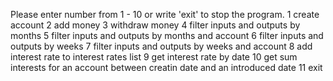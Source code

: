 Please enter number from 1 - 10 or write 'exit' to stop the program.
                1 create account
                2 add money
                3 withdraw money
                4 filter inputs and outputs by months
                5 filter inputs and outputs by months and account
                6 filter inputs and outputs by weeks
                7 filter inputs and outputs by weeks and account
                8 add interest rate to interest rates list
                9 get interest rate by date
                10 get sum interests for an account between creatin date and an introduced date
                11 exit
